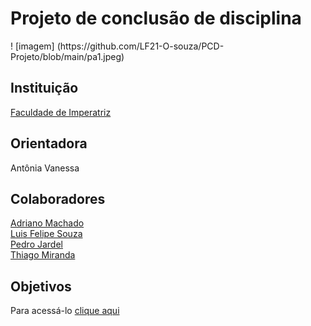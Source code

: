 <h1>Projeto de conclusão de disciplina</h1>
!  [imagem] (https://github.com/LF21-O-souza/PCD-Projeto/blob/main/pa1.jpeg)
<h2>Instituição</h2>
<a href="https://github.com/NT-Facimp">Faculdade de Imperatriz</a>

<h2>Orientadora</h2>
<p>Antônia Vanessa</p>

<h2>Colaboradores</h2>
<a href="https://github.com/Adriano888">Adriano Machado</a><br>
<a href="https://github.com/LF21-O-souza">Luis Felipe Souza</a><br>
<a href="https://github.com/p3drodeveloper">Pedro Jardel</a><br>
<a href="https://github.com/thiagoam74">Thiago Miranda</a>

<h2>Objetivos</h2>
<p>Para acessá-lo <a href="https://github.com/LF21-O-souza/PCD-Projeto/wiki/Principal">clique aqui</a></p>
